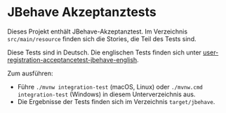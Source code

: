 JBehave Akzeptanztests
================

Dieses Projekt enthält JBehave-Akzeptanztest. Im Verzeichnis
`src/main/resource` finden sich die Stories, die Teil des Tests sind.

Diese Tests sind in Deutsch. Die englischen Tests finden sich unter
[user-registration-acceptancetest-jbehave-english](../user-registration-acceptancetest-jbehave-english).

Zum ausführen:

- Führe `./mvnw integration-test` (macOS, Linux) oder `./mvnw.cmd integration-test` (Windows) in diesem Unterverzeichnis aus.
- Die Ergebnisse der Tests finden sich im Verzeichnis `target/jbehave`.
